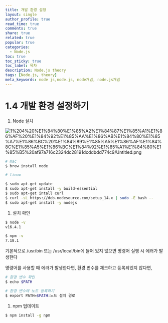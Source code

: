 ```yaml
---
title: 개발 환경 설정
layout: single
author_profile: true
read_time: true
comments: true
share: true
related: true
popular: true
categories:
  - Node.js
toc: true
toc_sticky: true
toc_label: 목차
description: Node.js theory
tags: [Node.js, theory]
meta_keywords: node js,node.js, node개념, node.js개념
---
```


# 1.4 개발 환경 설정하기

1. Node 설치

![1%204%20%E1%84%80%E1%85%A2%E1%84%87%E1%85%A1%E1%86%AF%20%E1%84%92%E1%85%AA%E1%86%AB%E1%84%80%E1%85%A7%E1%86%BC%20%E1%84%89%E1%85%A5%E1%86%AF%E1%84%8C%E1%85%A5%E1%86%BC%E1%84%92%E1%85%A1%E1%84%80%E1%85%B5%20af97a716c2324dc28191dcddbdd774c9/Untitled.png](1%204%20%E1%84%80%E1%85%A2%E1%84%87%E1%85%A1%E1%86%AF%20%E1%84%92%E1%85%AA%E1%86%AB%E1%84%80%E1%85%A7%E1%86%BC%20%E1%84%89%E1%85%A5%E1%86%AF%E1%84%8C%E1%85%A5%E1%86%BC%E1%84%92%E1%85%A1%E1%84%80%E1%85%B5%20af97a716c2324dc28191dcddbdd774c9/Untitled.png)

```bash
# mac
$ brew install node
```

```bash
# linux

$ sudo apt-get update
$ sudo apt-get install -y build-essential
$ sudo apt-get intall curl
$ curl -sL https://deb.nodesource.com/setup_14.x | sudo -E bash --
$ sudo apt-get install -y nodejs
```

1. 설치 확인

```bash
$ node -v
v16.4.1

$ npm -v
7.18.1
```

기본적으로 /usr/bin 또는 /usr/local/bin에 들어 있지 않으면 명령어 실행 시 에러가 발생한다

명령어를 사용할 때 에러가 발생한다면, 환경 변수를 체크하고 등록되있지 않다면,

```bash
# 환경 변수 확인
$ echo $PATH

# 환경 변수에 노드 등록하기
$ export PATH=$PATH:노드 설치 경로
```

1. npm 업데이트

```bash
$ npm install -g npm
```
